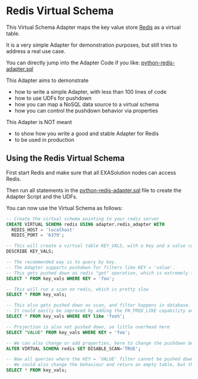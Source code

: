 # Redis Virtual Schema

This Virtual Schema Adapter maps the key value store [Redis](http://redis.io/) as a virtual table.

It is a very simple Adapter for demonstration purposes, but still tries to address a real use case.

You can directly jump into the Adapter Code if you like: [python-redis-adapter.sql](https://github.com/EXASOL/virtual-schema-jdbc-adapter/blob/master/python-redis-adapter/python-redis-adapter.sql)

This Adapter aims to demonstrate

* how to write a simple Adapter, with less than 100 lines of code
* how to use UDFs for pushdown
* how you can map a NoSQL data source to a virtual schema
* how you can control the pushdown behavior via properties

This Adapter is NOT meant
* to show how you write a good and stable Adapter for Redis
* to be used in production

## Using the Redis Virtual Schema

First start Redis and make sure that all EXASolution nodes can access Redis.

Then run all statements in the [python-redis-adapter.sql](https://github.com/EXASOL/virtual-schema-jdbc-adapter/blob/master/python-redis-adapter/python-redis-adapter.sql) file to create the Adapter Script and the UDFs.

You can now use the Virtual Schema as follows:

```sql
-- Create the virtual schema pointing to your redis server
CREATE VIRTUAL SCHEMA redis USING adapter.redis_adapter WITH
  REDIS_HOST = 'localhost'
  REDIS_PORT = '6379';

-- This will create a virtual table KEY_VALS, with a key and a value column
DESCRIBE KEY_VALS;

-- The recommended way is to query by key.
-- The Adapter supports pushdown for filters like KEY = 'value'.
-- This gets pushed down as redis "get" operation, which is extremely fast
SELECT * FROM key_vals WHERE KEY = 'foo';

-- This will run a scan on redis, which is pretty slow
SELECT * FROM key_vals;

-- This also gets pushed down as scan, and filter happens in database.
-- It could easily be improved by adding the FN_PRED_LIKE capability and push it down to Redis, which offers pattern based search.
SELECT * FROM key_vals WHERE KEY like 'foo%';

-- Projection is also not pushed down, so little overhead here
SELECT "VALUE" FROM key_vals WHERE KEY = 'foo';

-- We can also change or add properties, here to change the pushdown behaviour
ALTER VIRTUAL SCHEMA redis SET DISABLE_SCAN='TRUE';

-- Now all queries where the KEY = 'VALUE' filter cannot be pushed down will fail.
-- We could also change the behaviour and return an empty table, but this is less intuitive for the user
SELECT * FROM key_vals;

```